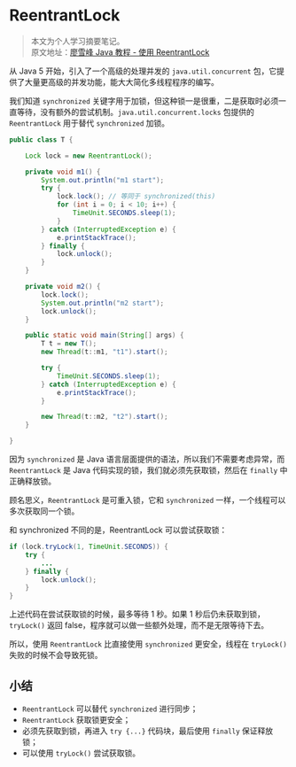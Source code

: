 # ReentrantLock

> 本文为个人学习摘要笔记。  
> 原文地址：[廖雪峰 Java 教程 - 使用 ReentrantLock](https://www.liaoxuefeng.com/wiki/1252599548343744/1306580960149538)

从 Java 5 开始，引入了一个高级的处理并发的 `java.util.concurrent` 包，它提供了大量更高级的并发功能，能大大简化多线程程序的编写。

我们知道 `synchronized` 关键字用于加锁，但这种锁一是很重，二是获取时必须一直等待，没有额外的尝试机制。`java.util.concurrent.locks` 包提供的 `ReentrantLock` 用于替代 `synchronized` 加锁。

```java
public class T {

    Lock lock = new ReentrantLock();

    private void m1() {
        System.out.println("m1 start");
        try {
            lock.lock(); // 等同于 synchronized(this)
            for (int i = 0; i < 10; i++) {
                TimeUnit.SECONDS.sleep(1);
            }
        } catch (InterruptedException e) {
            e.printStackTrace();
        } finally {
            lock.unlock();
        }
    }

    private void m2() {
        lock.lock();
        System.out.println("m2 start");
        lock.unlock();
    }

    public static void main(String[] args) {
        T t = new T();
        new Thread(t::m1, "t1").start();

        try {
            TimeUnit.SECONDS.sleep(1);
        } catch (InterruptedException e) {
            e.printStackTrace();
        }

        new Thread(t::m2, "t2").start();
    }

}
```

因为 `synchronized` 是 Java 语言层面提供的语法，所以我们不需要考虑异常，而 `ReentrantLock` 是 Java 代码实现的锁，我们就必须先获取锁，然后在 `finally` 中正确释放锁。

顾名思义，`ReentrantLock` 是可重入锁，它和 `synchronized` 一样，一个线程可以多次获取同一个锁。

和 synchronized 不同的是，ReentrantLock 可以尝试获取锁：

```java
if (lock.tryLock(1, TimeUnit.SECONDS)) {
    try {
        ...
    } finally {
        lock.unlock();
    }
}
```

上述代码在尝试获取锁的时候，最多等待 1 秒。如果 1 秒后仍未获取到锁，`tryLock()` 返回 false，程序就可以做一些额外处理，而不是无限等待下去。

所以，使用 `ReentrantLock` 比直接使用 `synchronized` 更安全，线程在 `tryLock()` 失败的时候不会导致死锁。

## 小结

- `ReentrantLock` 可以替代 `synchronized` 进行同步；
- `ReentrantLock` 获取锁更安全；
- 必须先获取到锁，再进入 `try {...}` 代码块，最后使用 `finally` 保证释放锁；
- 可以使用 `tryLock()` 尝试获取锁。
